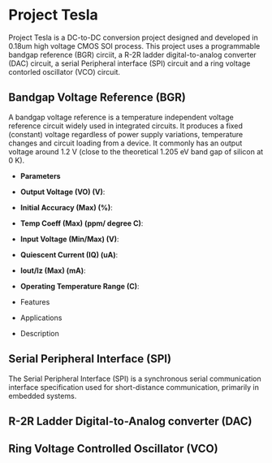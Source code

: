 # Project Tesla
Project Tesla is a DC-to-DC conversion project designed and developed in 0.18um high voltage CMOS SOI process. This project uses a programmable bandgap reference (BGR) circiit, a R-2R ladder digital-to-analog converter (DAC) circuit, a serial Peripheral interface (SPI) circuit and a ring voltage contorled oscillator (VCO) circuit.
## Bandgap Voltage Reference (BGR)
A bandgap voltage reference is a temperature independent voltage reference circuit widely used in integrated circuits. It produces a fixed (constant) voltage regardless of power supply variations, temperature changes and circuit loading from a device. It commonly has an output voltage around 1.2 V (close to the theoretical 1.205 eV band gap of silicon at 0 K).
- **Parameters**
- **Output Voltage (VO) (V)**:
- **Initial Accuracy (Max) (%)**:
- **Temp Coeff (Max) (ppm/ degree C)**:
- **Input Voltage (Min/Max) (V)**:
- **Quiescent Current (IQ) (uA)**:	
- **Iout/Iz (Max) (mA)**:
- **Operating Temperature Range (C)**:

- Features
- Applications
- Description

## Serial Peripheral Interface (SPI)
The Serial Peripheral Interface (SPI) is a synchronous serial communication interface specification used for short-distance communication, primarily in embedded systems.
## R-2R Ladder Digital-to-Analog converter (DAC)

## Ring Voltage Controlled Oscillator (VCO)
